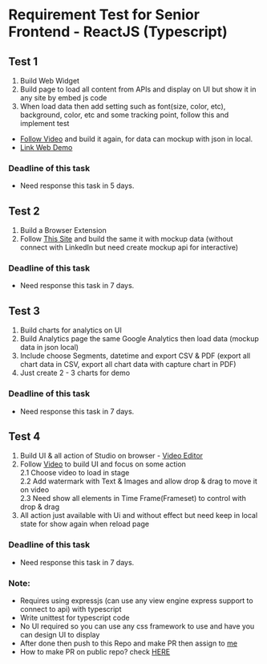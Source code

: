 # Requirement Test for Senior Frontend - ReactJS (Typescript)
## Test 1
1. Build Web Widget
2. Build page to load all content from APIs and display on UI but show it in any site by embed js code
3. When load data then add setting such as font(size, color, etc), background, color, etc and some tracking point, follow this and implement test
- [Follow Video](https://github.com/themartec/senior-fe-test/assets/99379876/d8fad239-1d62-4e6f-8189-83060a14c80c) and build it again, for data can mockup with json in local.
- [Link Web Demo](https://www.uber.com/us/en/careers/teams/university/)

### Deadline of this task
- Need response this task in 5 days.


## Test 2
1. Build a Browser Extension
2. Follow [This Site](https://www.lusha.com/lusha-extension/) and build the same it with mockup data (without connect with LinkedIn but need create mockup api for interactive)

### Deadline of this task
- Need response this task in 7 days.


## Test 3
1. Build charts for analytics on UI
2. Build Analytics page the same Google Analytics then load data (mockup data in json local)
3. Include choose Segments, datetime and export CSV & PDF (export all chart data in CSV, export all chart data with capture chart in PDF)
4. Just create 2 - 3 charts for demo

### Deadline of this task
- Need response this task in 7 days.

## Test 4
1. Build UI & all action of Studio on browser - [Video Editor](https://www.veed.io/)
2. Follow [Video](https://github.com/themartec/senior-fe-test/assets/99379876/cf008e9c-976e-4c13-8301-22434d61e676) to build UI and focus on some action\
  2.1 Choose video to load in stage\
  2.2 Add watermark with Text & Images and allow drop & drag to move it on video\
  2.3 Need show all elements in Time Frame(Frameset) to control with drop & drag
3. All action just available with Ui and without effect but need keep in local state for show again when reload page

### Deadline of this task
- Need response this task in 7 days.


### Note: 
- Requires using expressjs (can use any view engine express support to connect to api) with typescript
- Write unittest for typescript code
- No UI required so you can use any css framework to use and have you can design UI to display
- After done then push to this Repo and make PR then assign to [me](https://github.com/longthemartec)
- How to make PR on public repo? check [HERE](https://opensource.com/article/19/7/create-pull-request-github)
